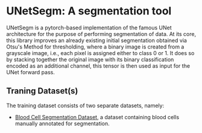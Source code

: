 # UNetSegm: A segmentation tool 

UNetSegm is a pytorch-based implementation of the famous UNet architecture for the purpose of performing segmentation of data.
At its core, this library improves an already existing initial segmentation obtained via Otsu's Method for thresholding, where a binary image is created from a grayscale image, i.e., each pixel is assigned either to class 0 or 1.
It does so by stacking together the original image with its binary classification encoded as an additional channel, this tensor is then used as input for the UNet forward pass.

## Traning Dataset(s)

The training dataset consists of two separate datasets, namely:
- [Blood Cell Segmentation Dataset](https://www.kaggle.com/datasets/jeetblahiri/bccd-dataset-with-mask), a dataset containing blood cells manually annotated for segmentation.  
